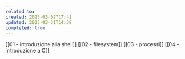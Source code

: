 ```yaml
---
related to: 
created: 2025-03-02T17:41
updated: 2025-03-31T14:38
completed: true
---
```

[[01 - introduzione alla shell]]
[[02 - filesystem]]
[[03 - processi]]
[[04 - introduzione a C]]